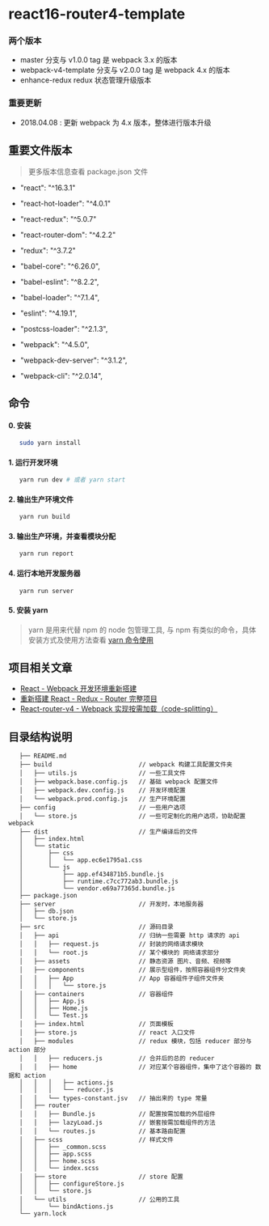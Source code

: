 # react16-router4-template

### 两个版本

- master 分支与 v1.0.0 tag 是 webpack 3.x 的版本
- webpack-v4-template 分支与 v2.0.0 tag 是 webpack 4.x 的版本
- enhance-redux redux 状态管理升级版本

### 重要更新

- 2018.04.08 : 更新 webpack 为 4.x 版本，整体进行版本升级

## 重要文件版本

> 更多版本信息查看 package.json 文件

* "react": "^16.3.1"
* "react-hot-loader": "^4.0.1"
* "react-redux": "^5.0.7"
* "react-router-dom": "^4.2.2"
* "redux": "^3.7.2"

* "babel-core": "^6.26.0",
* "babel-eslint": "^8.2.2",
* "babel-loader": "^7.1.4",
* "eslint": "^4.19.1",
* "postcss-loader": "^2.1.3",
* "webpack": "^4.5.0",
* "webpack-dev-server": "^3.1.2",
* "webpack-cli": "^2.0.14",

## 命令

#### 0. 安装

```bash
   sudo yarn install
```

#### 1. 运行开发环境

```bash
   yarn run dev # 或者 yarn start
```

#### 2. 输出生产环境文件

```bash
   yarn run build
```

#### 3. 输出生产环境，并查看模块分配

```bash
   yarn run report
```

#### 4. 运行本地开发服务器

```bash
   yarn run server
```

#### 5. 安装 yarn

> yarn 是用来代替 npm 的 node 包管理工具, 与 npm 有类似的命令，具体安装方式及使用方法查看 [yarn 命令使用](http://blog.csdn.net/mjzhang1993/article/details/70092902)

## 项目相关文章

* [React - Webpack 开发环境重新搭建](http://blog.csdn.net/mjzhang1993/article/details/79013430)
* [重新搭建 React - Redux - Router 完整项目](http://blog.csdn.net/mjzhang1993/article/details/79022633)
* [React-router-v4 - Webpack 实现按需加载（code-splitting）](http://blog.csdn.net/mjzhang1993/article/details/79094594)

## 目录结构说明

```
   ├── README.md
   ├── build                        // webpack 构建工具配置文件夹
   │   ├── utils.js                 // 一些工具文件
   │   ├── webpack.base.config.js   // 基础 webpack 配置文件
   │   ├── webpack.dev.config.js    // 开发环境配置
   │   └── webpack.prod.config.js   // 生产环境配置
   ├── config                       // 一些用户选项
   │   └── store.js                 // 一些可定制化的用户选项，协助配置 webpack
   ├── dist                         // 生产编译后的文件
   │   ├── index.html
   │   └── static
   │       ├── css
   │       │   └── app.ec6e1795a1.css
   │       └── js
   │           ├── app.ef434871b5.bundle.js
   │           ├── runtime.c7cc772ab3.bundle.js
   │           └── vendor.e69a77365d.bundle.js
   ├── package.json
   ├── server                       // 开发时，本地服务器
   │   ├── db.json
   │   └── store.js
   ├── src                          // 源码目录
   │   ├── api                      // 归纳一些需要 http 请求的 api
   │   │   ├── request.js           // 封装的网络请求模块
   │   │   └── root.js              // 某个模块的 网络请求部分
   │   ├── assets                   // 静态资源 图片、音频、视频等
   │   ├── components               // 展示型组件，按照容器组件分文件夹
   │   │   ├── App                  // App 容器组件子组件文件夹
   │   │   │   └── store.js
   │   ├── containers               // 容器组件
   │   │   ├── App.js
   │   │   ├── Home.js
   │   │   └── Test.js
   │   ├── index.html               // 页面模板
   │   ├── store.js                 // react 入口文件
   │   ├── modules                  // redux 模块，包括 reducer 部分与 action 部分
   │   │   ├── reducers.js          // 合并后的总的 reducer
   │   │   ├── home                 // 对应某个容器组件，集中了这个容器的 数据和 action
   │   │   │   ├── actions.js
   │   │   │   └── reducer.js
   │   │   └── types-constant.jsv   // 抽出来的 type 常量
   │   ├── router
   │   │   ├── Bundle.js            // 配置按需加载的外层组件
   │   │   ├── lazyLoad.js          // 嵌套按需加载组件的方法
   │   │   └── routes.js            // 基本路由配置
   │   ├── scss                     // 样式文件
   │   │   ├── _common.scss
   │   │   ├── app.scss
   │   │   ├── home.scss
   │   │   └── index.scss
   │   ├── store                    // store 配置
   │   │   ├── configureStore.js
   │   │   └── store.js
   │   └── utils                    // 公用的工具
   │       └── bindActions.js
   └── yarn.lock
```


